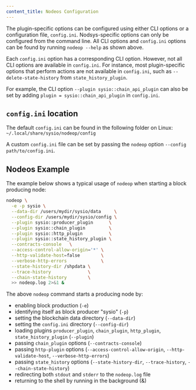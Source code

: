```yaml
---
content_title: Nodeos Configuration
---
```


The plugin-specific options can be configured using either CLI options or a configuration file, `config.ini`. Nodsys-specific options can only be configured from the command line. All CLI options and `config.ini` options can be found by running `nodeop --help` as shown above.

Each `config.ini` option has a corresponding CLI option. However, not all CLI options are available in `config.ini`. For instance, most plugin-specific options that perform actions are not available in `config.ini`, such as `--delete-state-history` from `state_history_plugin`.

For example, the CLI option `--plugin sysio::chain_api_plugin` can also be set by adding `plugin = sysio::chain_api_plugin` in `config.ini`.

## `config.ini` location

The default `config.ini` can be found in the following folder on Linux:
`~/.local/share/sysio/nodeop/config`

A custom `config.ini` file can be set by passing the `nodeop` option `--config path/to/config.ini`.

## Nodeos Example

The example below shows a typical usage of `nodeop` when starting a block producing node:

```sh
nodeop \
  -e -p sysio \
  --data-dir /users/mydir/sysio/data     \
  --config-dir /users/mydir/sysio/config \
  --plugin sysio::producer_plugin      \
  --plugin sysio::chain_plugin         \
  --plugin sysio::http_plugin          \
  --plugin sysio::state_history_plugin \
  --contracts-console   \
  --access-control-allow-origin='*' \
  --http-validate-host=false        \
  --verbose-http-errors             \
  --state-history-dir /shpdata \
  --trace-history              \
  --chain-state-history        \
  >> nodeop.log 2>&1 &
```

The above `nodeop` command starts a producing node by:

* enabling block production (`-e`)
* identifying itself as block producer "sysio" (`-p`)
* setting the blockchain data directory (`--data-dir`)
* setting the `config.ini` directory (`--config-dir`)
* loading plugins `producer_plugin`, `chain_plugin`, `http_plugin`, `state_history_plugin` (`--plugin`)
* passing `chain_plugin` options (`--contracts-console`)
* passing `http-plugin` options (`--access-control-allow-origin`, `--http-validate-host`, `--verbose-http-errors`)
* passing `state_history` options (`--state-history-dir`, `--trace-history`, `--chain-state-history`)
* redirecting both `stdout` and `stderr` to the `nodeop.log` file
* returning to the shell by running in the background (&)

